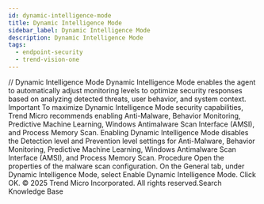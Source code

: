 ```yaml
---
id: dynamic-intelligence-mode
title: Dynamic Intelligence Mode
sidebar_label: Dynamic Intelligence Mode
description: Dynamic Intelligence Mode
tags:
  - endpoint-security
  - trend-vision-one
---
```


/*<![CDATA[*/ $('#title').html($('meta[name=map-description]').attr('content')); /*]]>*/ Dynamic Intelligence Mode Dynamic Intelligence Mode enables the agent to automatically adjust monitoring levels to optimize security responses based on analyzing detected threats, user behavior, and system context. Important To maximize Dynamic Intelligence Mode security capabilities, Trend Micro recommends enabling Anti-Malware, Behavior Monitoring, Predictive Machine Learning, Windows Antimalware Scan Interface (AMSI), and Process Memory Scan. Enabling Dynamic Intelligence Mode disables the Detection level and Prevention level settings for Anti-Malware, Behavior Monitoring, Predictive Machine Learning, Windows Antimalware Scan Interface (AMSI), and Process Memory Scan. Procedure Open the properties of the malware scan configuration. On the General tab, under Dynamic Intelligence Mode, select Enable Dynamic Intelligence Mode. Click OK. © 2025 Trend Micro Incorporated. All rights reserved.Search Knowledge Base